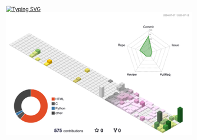 [![Typing SVG](https://readme-typing-svg.demolab.com?font=Ma+Shan+Zheng&size=60&duration=3000&pause=1000&color=0E5EF7&center=true&vCenter=true&width=435&lines=%E8%BD%BB%E6%9D%BE%E5%8D%B3%E5%8D%95%E7%BA%AF%EF%BC%8C%E9%80%9F%E6%88%90%E5%8D%B3%E7%B2%BE%E5%87%86)](https://git.io/typing-svg)
![](profile-3d-contrib/profile-season-animate.svg)
